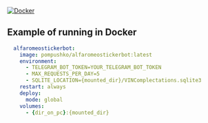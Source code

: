 [![Docker](https://badgen.net/badge/icon/docker?icon=docker&label)](https://hub.docker.com/r/pompushko/alfaromeostickerbot)

## Example of running in Docker
```yaml
  alfaromeostickerbot:
    image: pompushko/alfaromeostickerbot:latest
    environment:
      - TELEGRAM_BOT_TOKEN=YOUR_TELEGRAM_BOT_TOKEN
      - MAX_REQUESTS_PER_DAY=5
      - SQLITE_LOCATION={mounted_dir}/VINComplectations.sqlite3
    restart: always
    deploy:
      mode: global
    volumes:
      - {dir_on_pc}:{mounted_dir}
```